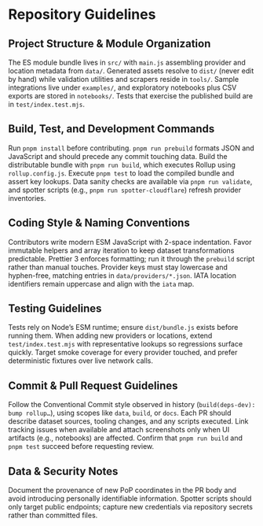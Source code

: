 # Repository Guidelines

## Project Structure & Module Organization
The ES module bundle lives in `src/` with `main.js` assembling provider and location metadata from `data/`. Generated assets resolve to `dist/` (never edit by hand) while validation utilities and scrapers reside in `tools/`. Sample integrations live under `examples/`, and exploratory notebooks plus CSV exports are stored in `notebooks/`. Tests that exercise the published build are in `test/index.test.mjs`.

## Build, Test, and Development Commands
Run `pnpm install` before contributing. `pnpm run prebuild` formats JSON and JavaScript and should precede any commit touching data. Build the distributable bundle with `pnpm run build`, which executes Rollup using `rollup.config.js`. Execute `pnpm test` to load the compiled bundle and assert key lookups. Data sanity checks are available via `pnpm run validate`, and spotter scripts (e.g., `pnpm run spotter-cloudflare`) refresh provider inventories.

## Coding Style & Naming Conventions
Contributors write modern ESM JavaScript with 2-space indentation. Favor immutable helpers and array iteration to keep dataset transformations predictable. Prettier 3 enforces formatting; run it through the `prebuild` script rather than manual touches. Provider keys must stay lowercase and hyphen-free, matching entries in `data/providers/*.json`. IATA location identifiers remain uppercase and align with the `iata` map.

## Testing Guidelines
Tests rely on Node’s ESM runtime; ensure `dist/bundle.js` exists before running them. When adding new providers or locations, extend `test/index.test.mjs` with representative lookups so regressions surface quickly. Target smoke coverage for every provider touched, and prefer deterministic fixtures over live network calls.

## Commit & Pull Request Guidelines
Follow the Conventional Commit style observed in history (`build(deps-dev): bump rollup…`), using scopes like `data`, `build`, or `docs`. Each PR should describe dataset sources, tooling changes, and any scripts executed. Link tracking issues when available and attach screenshots only when UI artifacts (e.g., notebooks) are affected. Confirm that `pnpm run build` and `pnpm test` succeed before requesting review.

## Data & Security Notes
Document the provenance of new PoP coordinates in the PR body and avoid introducing personally identifiable information. Spotter scripts should only target public endpoints; capture new credentials via repository secrets rather than committed files.
